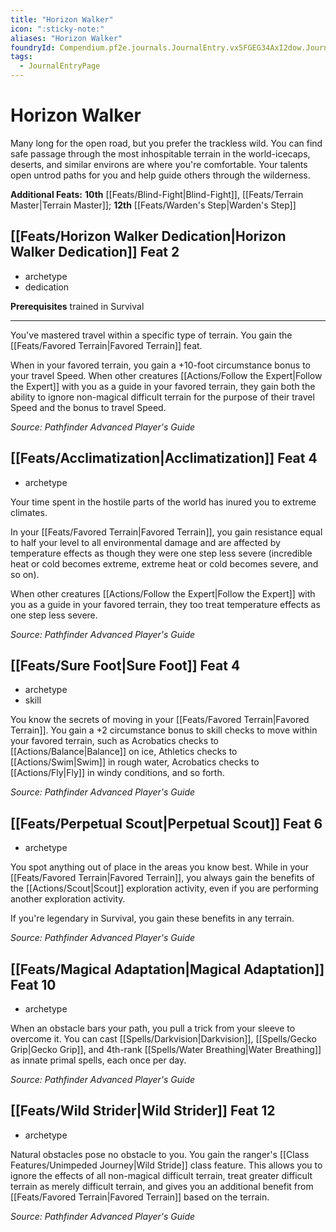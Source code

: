 ```yaml
---
title: "Horizon Walker"
icon: ":sticky-note:"
aliases: "Horizon Walker"
foundryId: Compendium.pf2e.journals.JournalEntry.vx5FGEG34AxI2dow.JournalEntryPage.M5QOocGyP4zkMo9m
tags:
  - JournalEntryPage
---
```


# Horizon Walker
Many long for the open road, but you prefer the trackless wild. You can find safe passage through the most inhospitable terrain in the world-icecaps, deserts, and similar environs are where you're comfortable. Your talents open untrod paths for you and help guide others through the wilderness.

**Additional Feats:** **10th** [[Feats/Blind-Fight|Blind-Fight]], [[Feats/Terrain Master|Terrain Master]]; **12th** [[Feats/Warden's Step|Warden's Step]]

## [[Feats/Horizon Walker Dedication|Horizon Walker Dedication]] Feat 2

*   archetype
*   dedication

**Prerequisites** trained in Survival

* * *

You've mastered travel within a specific type of terrain. You gain the [[Feats/Favored Terrain|Favored Terrain]] feat.

When in your favored terrain, you gain a +10-foot circumstance bonus to your travel Speed. When other creatures [[Actions/Follow the Expert|Follow the Expert]] with you as a guide in your favored terrain, they gain both the ability to ignore non-magical difficult terrain for the purpose of their travel Speed and the bonus to travel Speed.

_Source: Pathfinder Advanced Player's Guide_

## [[Feats/Acclimatization|Acclimatization]] Feat 4

*   archetype

Your time spent in the hostile parts of the world has inured you to extreme climates.

In your [[Feats/Favored Terrain|Favored Terrain]], you gain resistance equal to half your level to all environmental damage and are affected by temperature effects as though they were one step less severe (incredible heat or cold becomes extreme, extreme heat or cold becomes severe, and so on).

When other creatures [[Actions/Follow the Expert|Follow the Expert]] with you as a guide in your favored terrain, they too treat temperature effects as one step less severe.

_Source: Pathfinder Advanced Player's Guide_

## [[Feats/Sure Foot|Sure Foot]] Feat 4

*   archetype
*   skill

You know the secrets of moving in your [[Feats/Favored Terrain|Favored Terrain]]. You gain a +2 circumstance bonus to skill checks to move within your favored terrain, such as Acrobatics checks to [[Actions/Balance|Balance]] on ice, Athletics checks to [[Actions/Swim|Swim]] in rough water, Acrobatics checks to [[Actions/Fly|Fly]] in windy conditions, and so forth.

_Source: Pathfinder Advanced Player's Guide_

## [[Feats/Perpetual Scout|Perpetual Scout]] Feat 6

*   archetype

You spot anything out of place in the areas you know best. While in your [[Feats/Favored Terrain|Favored Terrain]], you always gain the benefits of the [[Actions/Scout|Scout]] exploration activity, even if you are performing another exploration activity.

If you're legendary in Survival, you gain these benefits in any terrain.

_Source: Pathfinder Advanced Player's Guide_

## [[Feats/Magical Adaptation|Magical Adaptation]] Feat 10

*   archetype

When an obstacle bars your path, you pull a trick from your sleeve to overcome it. You can cast [[Spells/Darkvision|Darkvision]], [[Spells/Gecko Grip|Gecko Grip]], and 4th-rank [[Spells/Water Breathing|Water Breathing]] as innate primal spells, each once per day.

_Source: Pathfinder Advanced Player's Guide_

## [[Feats/Wild Strider|Wild Strider]] Feat 12

*   archetype

Natural obstacles pose no obstacle to you. You gain the ranger's [[Class Features/Unimpeded Journey|Wild Stride]] class feature. This allows you to ignore the effects of all non-magical difficult terrain, treat greater difficult terrain as merely difficult terrain, and gives you an additional benefit from [[Feats/Favored Terrain|Favored Terrain]] based on the terrain.

_Source: Pathfinder Advanced Player's Guide_